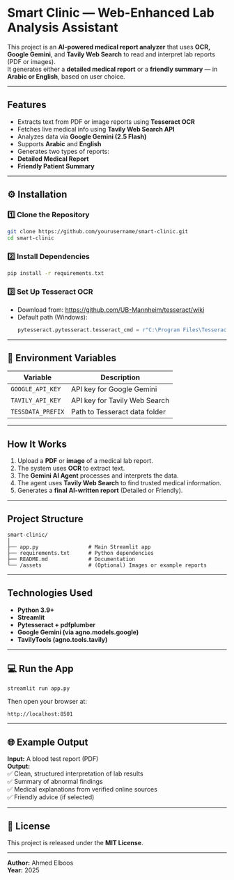 
#  Smart Clinic — Web-Enhanced Lab Analysis Assistant

This project is an **AI-powered medical report analyzer** that uses **OCR, Google Gemini**, and **Tavily Web Search** to read and interpret lab reports (PDF or images).  
It generates either a **detailed medical report** or a **friendly summary** — in **Arabic or English**, based on user choice.

---

##  Features

-  Extracts text from PDF or image reports using **Tesseract OCR**  
-  Fetches live medical info using **Tavily Web Search API**
-  Analyzes data via **Google Gemini (2.5 Flash)**
-  Supports **Arabic** and **English**
-  Generates two types of reports:
  - **Detailed Medical Report**
  - **Friendly Patient Summary**

---

## ⚙️ Installation

### 1️⃣ Clone the Repository
```bash
git clone https://github.com/yourusername/smart-clinic.git
cd smart-clinic
```

### 2️⃣ Install Dependencies
```bash
pip install -r requirements.txt
```

### 3️⃣ Set Up Tesseract OCR
- Download from: https://github.com/UB-Mannheim/tesseract/wiki
- Default path (Windows):
  ```python
  pytesseract.pytesseract.tesseract_cmd = r"C:\Program Files\Tesseract-OCR\tesseract.exe"
  ```

---

## 🔑 Environment Variables

| Variable | Description |
|-----------|-------------|
| `GOOGLE_API_KEY` | API key for Google Gemini |
| `TAVILY_API_KEY` | API key for Tavily Web Search |
| `TESSDATA_PREFIX` | Path to Tesseract data folder |

---

##  How It Works

1. Upload a **PDF** or **image** of a medical lab report.  
2. The system uses **OCR** to extract text.  
3. The **Gemini AI Agent** processes and interprets the data.  
4. The agent uses **Tavily Web Search** to find trusted medical information.  
5. Generates a **final AI-written report** (Detailed or Friendly).  

---

##  Project Structure

```
smart-clinic/
│
├── app.py                # Main Streamlit app
├── requirements.txt      # Python dependencies
├── README.md             # Documentation
└── /assets               # (Optional) Images or example reports
```

---

##  Technologies Used

- **Python 3.9+**
- **Streamlit**
- **Pytesseract + pdfplumber**
- **Google Gemini (via agno.models.google)**
- **TavilyTools (agno.tools.tavily)**

---

## 💻 Run the App

```bash
streamlit run app.py
```

Then open your browser at:
```
http://localhost:8501
```

---

## 🌐 Example Output

**Input:** A blood test report (PDF)  
**Output:**  
✅ Clean, structured interpretation of lab results  
✅ Summary of abnormal findings  
✅ Medical explanations from verified online sources  
✅ Friendly advice (if selected)

---

## 🧾 License

This project is released under the **MIT License**.

---

**Author:** Ahmed Elboos  
**Year:** 2025  

